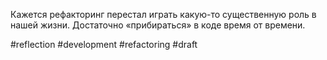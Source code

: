 Кажется рефакторинг перестал играть какую-то существенную роль в нашей жизни. Достаточно «прибираться» в коде время от времени.

#reflection #development #refactoring 
#draft